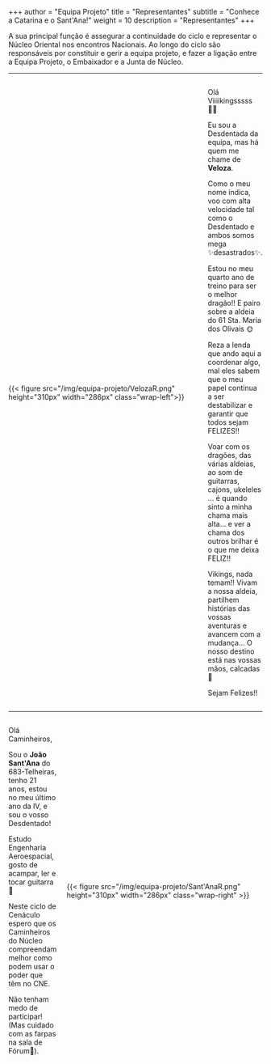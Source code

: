+++
author = "Equipa Projeto"
title = "Representantes"
subtitle = "Conhece a Catarina e o Sant'Ana!"
weight = 10
description = "Representantes"
+++

A sua principal função é assegurar a continuidade do ciclo e representar o Núcleo Oriental nos encontros Nacionais.
Ao longo do ciclo são responsáveis por constituir e gerir a equipa projeto, e fazer a ligação entre a Equipa Projeto, o Embaixador e a Junta de Núcleo.

---
<!--more-->

<!-- Catarina Veloza -->
<div style="display: flex; align-items: center;">
    <div>
        {{< figure src="/img/equipa-projeto/VelozaR.png" height="310px" width="286px" class="wrap-left">}}
    </div>
    <div style="flex: 1; padding-left: 20px;">
        <p>Olá Viiiikingsssss 🤘🏼</p>
        <p>Eu sou a Desdentada da equipa, mas há quem me chame de <b>Veloza</b>.</p>
        <p>Como o meu nome indica, voo com alta velocidade tal como o Desdentado e ambos somos mega ✨desastrados✨.</p>
        <p>Estou no meu quarto ano de treino para ser o melhor dragão!! E pairo sobre a aldeia do 61 Sta. Maria dos Olivais 🌞</p>
        <p>Reza a lenda que ando aqui a coordenar algo, mal eles sabem que o meu papel continua a ser destabilizar e garantir que todos sejam FELIZES!!</p>
        <p>Voar com os dragões, das várias aldeias, ao som de guitarras, cajons, ukeleles … é quando sinto a minha chama mais alta… e ver a chama dos outros brilhar é o que me deixa FELIZ!!</p>
        <p>Vikings, nada temam!! Vivam a nossa aldeia, partilhem histórias das vossas aventuras e avancem com a mudança… O nosso destino está nas vossas mãos, calcadas 🤭</p>
        <p>Sejam Felizes!!</p>
    </div>
</div>

---

<!-- João Sant'Ana -->
<div style="display: flex; align-items: center;">
    <div style="flex: 1; padding-right: 20px;">
        <p>Olá Caminheiros,</p>
        <p>Sou o <b>João Sant'Ana</b> do 683-Telheiras, tenho 21 anos, estou no meu último ano da IV, e sou o vosso Desdentado!</p>
        <p>Estudo Engenharia Aeroespacial, gosto de acampar, ler e tocar guitarra 🤘</p>
        <p>Neste ciclo de Cenáculo espero que os Caminheiros do Núcleo compreendam melhor como podem usar o poder que têm no CNE.</p>
        <p>Não tenham medo de participar! (Mas cuidado com as farpas na sala de Fórum👀).</p>
    </div>
    <div>
        {{< figure src="/img/equipa-projeto/Sant'AnaR.png" height="310px" width="286px" class="wrap-right" >}}
    </div>
</div>